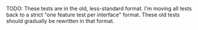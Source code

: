 TODO: These tests are in the old, less-standard format. I'm moving all tests back to a strict "one feature test per interface" format. These old tests should gradually be rewritten in that format.
